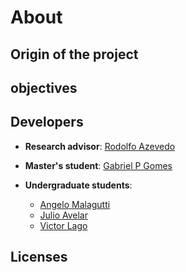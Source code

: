 # About

## Origin of the project

## objectives

## Developers

- **Research advisor**: [Rodolfo Azevedo](https://www.ic.unicamp.br/~rodolfo/)

- **Master's student**: [Gabriel P Gomes]()

- **Undergraduate students**:
    - [Angelo Malagutti](https://github.com/llTurtle22ll)
    - [Julio Avelar](https://github.com/JN513)
    - [Victor Lago](https://github.com/Viktor-Lake)

## Licenses